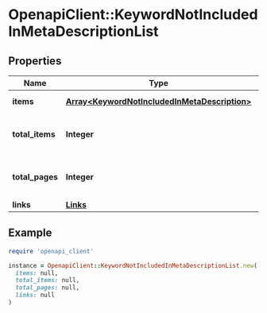 # OpenapiClient::KeywordNotIncludedInMetaDescriptionList

## Properties

| Name | Type | Description | Notes |
| ---- | ---- | ----------- | ----- |
| **items** | [**Array&lt;KeywordNotIncludedInMetaDescription&gt;**](KeywordNotIncludedInMetaDescription.md) | Set of items. |  |
| **total_items** | **Integer** | Total number of items in result set. |  |
| **total_pages** | **Integer** | Total number of pages in result set. |  |
| **links** | [**Links**](Links.md) |  | [optional] |

## Example

```ruby
require 'openapi_client'

instance = OpenapiClient::KeywordNotIncludedInMetaDescriptionList.new(
  items: null,
  total_items: null,
  total_pages: null,
  links: null
)
```

